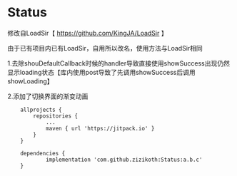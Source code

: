 # Status	
修改自LoadSir【 https://github.com/KingJA/LoadSir 】  

由于已有项目内已有LoadSir，自用所以改名，使用方法与LoadSir相同  

1.去除shouDefaultCallback时候的handler导致直接使用showSuccess出现仍然显示loading状态【库内使用post导致了先调用showSuccess后调用showLoading】  

2.添加了切换界面的渐变动画  


```
	allprojects {
		repositories {
			...
			maven { url 'https://jitpack.io' }
		}
	}
  
	dependencies {
	        implementation 'com.github.zizikoth:Status:a.b.c'
	}
```
